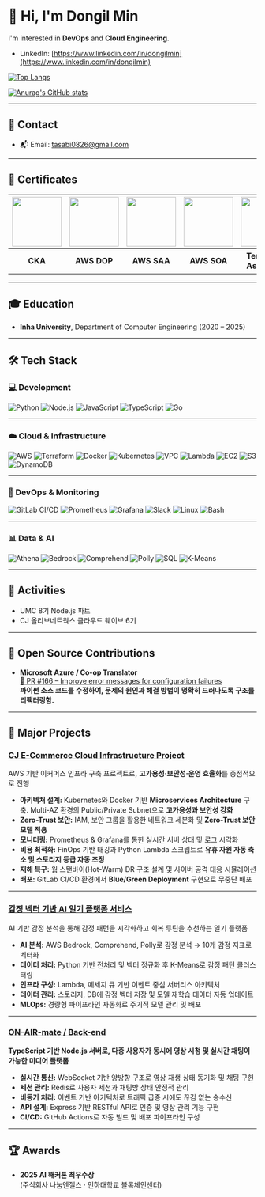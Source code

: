 # 👋 Hi, I'm Dongil Min  

I'm interested in **DevOps** and **Cloud Engineering**.  
- LinkedIn: [https://www.linkedin.com/in/dongilmin](https://www.linkedin.com/in/dongilmin)


[![Top Langs](https://github-readme-stats.vercel.app/api/top-langs/?username=DongilMin&layout=compact)](https://github.com/anuraghazra/github-readme-stats)

[![Anurag's GitHub stats](https://github-readme-stats.vercel.app/api?username=DongilMin&show_icons=true&theme=radical)](https://github.com/anuraghazra/github-readme-stats)

---

## 📧 Contact  
- 📬 Email: [tasabi0826@gmail.com](mailto:tasabi0826@gmail.com)

---

## 🪪 Certificates  

| <img src="https://github.com/user-attachments/assets/a7c22d77-6380-4654-b1d5-60cce657c4eb" width="100"/> | <img src="https://github.com/user-attachments/assets/fd25ce71-7455-4c69-a79a-4c59432c32dd" width="100"/> | <img src="https://github.com/user-attachments/assets/bce87582-e636-492b-99ed-fdd0f2afea39" width="100"/> | <img src="https://github.com/user-attachments/assets/884026da-b1a3-4f94-b3ba-15d1b8fd8b52" width="100"/> | <img src="https://github.com/user-attachments/assets/97f7e6d2-fcbf-4920-b429-9e1d27829da1" width="100"/> | <img src="https://img.shields.io/badge/SQLD-SQL%20Developer-4479A1?logo=mysql&logoColor=white" width="100"/> | <img src="https://img.shields.io/badge/Linux%20Master-2급-FCC624?logo=linux&logoColor=black" width="100"/> |
|:---:|:---:|:---:|:---:|:---:|:---:|:---:|
| **CKA** | **AWS DOP** | **AWS SAA** | **AWS SOA** | **Terraform Associate** | **SQLD** | **Linux Master 2급** |


---

## 🎓 Education  
- **Inha University**, Department of Computer Engineering (2020 – 2025)

---

## 🛠 Tech Stack

### 💻 Development
![Python](https://img.shields.io/badge/-Python-3776AB?style=flat&logo=python&logoColor=white)
![Node.js](https://img.shields.io/badge/-Node.js-339933?style=flat&logo=node.js&logoColor=white)
![JavaScript](https://img.shields.io/badge/-JavaScript-F7DF1E?style=flat&logo=javascript&logoColor=black)
![TypeScript](https://img.shields.io/badge/-TypeScript-3178C6?style=flat&logo=typescript&logoColor=white)
![Go](https://img.shields.io/badge/-Go-00ADD8?style=flat&logo=go&logoColor=white)

---

### ☁️ Cloud & Infrastructure
![AWS](https://img.shields.io/badge/-AWS-232F3E?style=flat&logo=amazonaws&logoColor=white)
![Terraform](https://img.shields.io/badge/-Terraform-844FBA?style=flat&logo=terraform&logoColor=white)
![Docker](https://img.shields.io/badge/-Docker-2496ED?style=flat&logo=docker&logoColor=white)
![Kubernetes](https://img.shields.io/badge/-Kubernetes-326CE5?style=flat&logo=kubernetes&logoColor=white)
![VPC](https://img.shields.io/badge/-AWS%20VPC-232F3E?style=flat&logo=amazonaws&logoColor=white)
![Lambda](https://img.shields.io/badge/-AWS%20Lambda-FF9900?style=flat&logo=awslambda&logoColor=white)
![EC2](https://img.shields.io/badge/-EC2-FF9900?style=flat&logo=amazonec2&logoColor=white)
![S3](https://img.shields.io/badge/-S3-569A31?style=flat&logo=amazons3&logoColor=white)
![DynamoDB](https://img.shields.io/badge/-DynamoDB-4053D6?style=flat&logo=amazondynamodb&logoColor=white)

---

### 🔧 DevOps & Monitoring
![GitLab CI/CD](https://img.shields.io/badge/-GitLab%20CI%2FCD-FCA121?style=flat&logo=gitlab&logoColor=white)
![Prometheus](https://img.shields.io/badge/-Prometheus-E6522C?style=flat&logo=prometheus&logoColor=white)
![Grafana](https://img.shields.io/badge/-Grafana-F46800?style=flat&logo=grafana&logoColor=white)
![Slack](https://img.shields.io/badge/-Slack-4A154B?style=flat&logo=slack&logoColor=white)
![Linux](https://img.shields.io/badge/-Linux-FCC624?style=flat&logo=linux&logoColor=black)
![Bash](https://img.shields.io/badge/-Bash-4EAA25?style=flat&logo=gnubash&logoColor=white)

---

### 📊 Data & AI
![Athena](https://img.shields.io/badge/-Amazon%20Athena-232F3E?style=flat&logo=amazonaws&logoColor=white)
![Bedrock](https://img.shields.io/badge/-AWS%20Bedrock-FF4F00?style=flat&logo=amazonaws&logoColor=white)
![Comprehend](https://img.shields.io/badge/-AWS%20Comprehend-4053D6?style=flat&logo=amazonaws&logoColor=white)
![Polly](https://img.shields.io/badge/-AWS%20Polly-232F3E?style=flat&logo=amazonaws&logoColor=white)
![SQL](https://img.shields.io/badge/-SQL-336791?style=flat&logo=postgresql&logoColor=white)
![K-Means](https://img.shields.io/badge/-K--Means-3776AB?style=flat&logo=python&logoColor=white)

---

## 🤝 Activities  
- UMC 8기 Node.js 파트  
- CJ 올리브네트웍스 클라우드 웨이브 6기  

---

## 🧩 Open Source Contributions

- **Microsoft Azure / Co-op Translator**  
  [🔗 PR #166 – Improve error messages for configuration failures](https://github.com/Azure/co-op-translator/pull/166)  
  **파이썬 소스 코드를 수정하여, 문제의 원인과 해결 방법이 명확히 드러나도록 구조를 리팩터링함.**

---

## 🚀 Major Projects

### **[CJ E-Commerce Cloud Infrastructure Project](https://github.com/cloud-wave-best-zizon)**  
AWS 기반 이커머스 인프라 구축 프로젝트로, **고가용성·보안성·운영 효율화**를 중점적으로 진행  

- **아키텍처 설계:** Kubernetes와 Docker 기반 **Microservices Architecture** 구축. Multi-AZ 환경의 Public/Private Subnet으로 **고가용성과 보안성 강화**  
- **Zero-Trust 보안:** IAM, 보안 그룹을 활용한 네트워크 세분화 및 **Zero-Trust 보안 모델 적용**  
- **모니터링:** Prometheus & Grafana를 통한 실시간 서버 상태 및 로그 시각화  
- **비용 최적화:** FinOps 기반 태깅과 Python Lambda 스크립트로 **유휴 자원 자동 축소 및 스토리지 등급 자동 조정**  
- **재해 복구:** 웜 스탠바이(Hot-Warm) DR 구조 설계 및 사이버 공격 대응 시뮬레이션  
- **배포:** GitLab CI/CD 환경에서 **Blue/Green Deployment** 구현으로 무중단 배포  

---

### **[감정 벡터 기반 AI 일기 플랫폼 서비스](https://github.com/inha-cloud-project-09)**  
AI 기반 감정 분석을 통해 감정 패턴을 시각화하고 회복 루틴을 추천하는 일기 플랫폼  

- **AI 분석:** AWS Bedrock, Comprehend, Polly로 감정 분석 → 10개 감정 지표로 벡터화  
- **데이터 처리:** Python 기반 전처리 및 벡터 정규화 후 K-Means로 감정 패턴 클러스터링  
- **인프라 구성:** Lambda, 메세지 큐 기반 이벤트 중심 서버리스 아키텍처  
- **데이터 관리:** 스토리지, DB에 감정 벡터 저장 및 모델 재학습 데이터 자동 업데이트  
- **MLOps:** 경량형 파이프라인 자동화로 주기적 모델 관리 및 배포  

---

### **[ON-AIR-mate / Back-end](https://github.com/ON-AIR-mate/Node.js)**  
**TypeScript 기반 Node.js 서버로, 다중 사용자가 동시에 영상 시청 및 실시간 채팅이 가능한 미디어 플랫폼**  

- **실시간 통신:** WebSocket 기반 양방향 구조로 영상 재생 상태 동기화 및 채팅 구현  
- **세션 관리:** Redis로 사용자 세션과 채팅방 상태 안정적 관리  
- **비동기 처리:** 이벤트 기반 아키텍처로 트래픽 급증 시에도 끊김 없는 송수신  
- **API 설계:** Express 기반 RESTful API로 인증 및 영상 관리 기능 구현  
- **CI/CD:** GitHub Actions로 자동 빌드 및 배포 파이프라인 구성  

---

## 🏆 Awards

- **2025 AI 해커톤 최우수상**  
  (주식회사 나눔엔젤스 · 인하대학교 블록체인센터)
